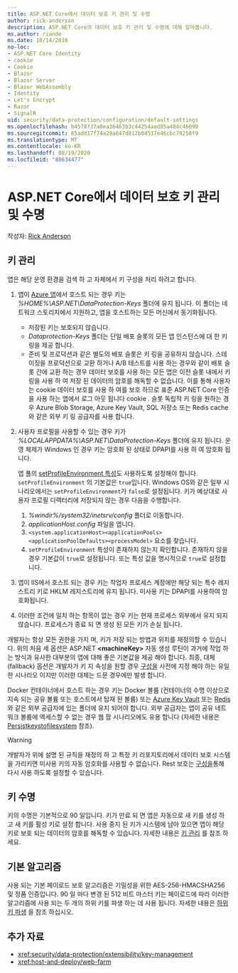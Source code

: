 ```yaml
---
title: ASP.NET Core에서 데이터 보호 키 관리 및 수명
author: rick-anderson
description: ASP.NET Core의 데이터 보호 키 관리 및 수명에 대해 알아봅니다.
ms.author: riande
ms.date: 10/14/2016
no-loc:
- ASP.NET Core Identity
- cookie
- Cookie
- Blazor
- Blazor Server
- Blazor WebAssembly
- Identity
- Let's Encrypt
- Razor
- SignalR
uid: security/data-protection/configuration/default-settings
ms.openlocfilehash: b4578737a0ea36463b3c44254aad85a484c46090
ms.sourcegitcommit: 65add17f74a29a647d812b04517e46cbc78258f9
ms.translationtype: MT
ms.contentlocale: ko-KR
ms.lasthandoff: 08/19/2020
ms.locfileid: "88634477"
---
```

# <a name="data-protection-key-management-and-lifetime-in-aspnet-core"></a>ASP.NET Core에서 데이터 보호 키 관리 및 수명

작성자: [Rick Anderson](https://twitter.com/RickAndMSFT)

## <a name="key-management"></a>키 관리

앱은 해당 운영 환경을 검색 하 고 자체에서 키 구성을 처리 하려고 합니다.

1. 앱이 [Azure 앱](https://azure.microsoft.com/services/app-service/)에서 호스트 되는 경우 키는 *%HOME%\ASP.NET\DataProtection-Keys* 폴더에 유지 됩니다. 이 폴더는 네트워크 스토리지에서 지원하고, 앱을 호스트하는 모든 머신에서 동기화됩니다.
   * 저장된 키는 보호되지 않습니다.
   * *Dataprotection-Keys* 폴더는 단일 배포 슬롯의 모든 앱 인스턴스에 대 한 키 링을 제공 합니다.
   * 준비 및 프로덕션과 같은 별도의 배포 슬롯은 키 링을 공유하지 않습니다. 스테이징을 프로덕션으로 교환 하거나 A/B 테스트를 사용 하는 경우와 같이 배포 슬롯 간에 교환 하는 경우 데이터 보호를 사용 하는 모든 앱은 이전 슬롯 내에서 키 링을 사용 하 여 저장 된 데이터의 암호를 해독할 수 없습니다. 이를 통해 사용자는 cookie 데이터 보호를 사용 하 여를 보호 하므로 표준 ASP.NET Core 인증을 사용 하는 앱에서 로그 아웃 됩니다 cookie . 슬롯 독립적 키 링을 원하는 경우 Azure Blob Storage, Azure Key Vault, SQL 저장소 또는 Redis cache와 같은 외부 키 링 공급자를 사용 합니다.

1. 사용자 프로필을 사용할 수 있는 경우 키가 *%LOCALAPPDATA%\ASP.NET\DataProtection-Keys* 폴더에 유지 됩니다. 운영 체제가 Windows 인 경우 키는 암호화 된 상태로 DPAPI를 사용 하 여 암호화 됩니다.

   앱 풀의 [setProfileEnvironment 특성](/iis/configuration/system.applicationhost/applicationpools/add/processmodel#configuration)도 사용하도록 설정해야 합니다. `setProfileEnvironment` 의 기본값은 `true`입니다. Windows OS와 같은 일부 시나리오에서는 `setProfileEnvironment`가 `false`로 설정됩니다. 키가 예상대로 사용자 프로필 디렉터리에 저장되지 않는 경우 다음을 수행합니다.

   1. *%windir%/system32/inetsrv/config* 폴더로 이동합니다.
   1. *applicationHost.config* 파일을 엽니다.
   1. `<system.applicationHost><applicationPools><applicationPoolDefaults><processModel>` 요소를 찾습니다.
   1. `setProfileEnvironment` 특성이 존재하지 않는지 확인합니다. 존재하지 않을 경우 기본값이 `true`로 설정됩니다. 또는 특성 값을 명시적으로 `true`로 설정합니다.

1. 앱이 IIS에서 호스트 되는 경우 키는 작업자 프로세스 계정에만 해당 되는 특수 레지스트리 키로 HKLM 레지스트리에 유지 됩니다. 미사용 키는 DPAPI를 사용하여 암호화됩니다.

1. 이러한 조건에 일치 하는 항목이 없는 경우 키는 현재 프로세스 외부에서 유지 되지 않습니다. 프로세스가 종료 되 면 생성 된 모든 키가 손실 됩니다.

개발자는 항상 모든 권한을 가지 며, 키가 저장 되는 방법과 위치를 재정의할 수 있습니다. 위의 처음 세 옵션은 ASP.NET **\<machineKey>** 자동 생성 루틴이 과거에 작업 하는 방식과 유사한 대부분의 앱에 대해 좋은 기본값을 제공 해야 합니다. 최종, 대체 (fallback) 옵션은 개발자가 키 지 속성을 원할 경우 [구성을](xref:security/data-protection/configuration/overview) 사전에 지정 해야 하는 유일한 시나리오 이지만 이러한 대체는 드문 경우에만 발생 합니다.

Docker 컨테이너에서 호스트 하는 경우 키는 Docker 볼륨 (컨테이너의 수명 이상으로 지속 되는 공유 볼륨 또는 호스트에서 탑재 된 볼륨) 또는 [Azure Key Vault](https://azure.microsoft.com/services/key-vault/) 또는 [Redis](https://redis.io/)와 같은 외부 공급자에 있는 폴더에 유지 되어야 합니다. 외부 공급자는 앱이 공유 네트워크 볼륨에 액세스할 수 없는 경우 웹 팜 시나리오에도 유용 합니다 (자세한 내용은 [Persistkeystofilesystem](xref:security/data-protection/configuration/overview#persistkeystofilesystem) 참조).

> [!WARNING]
> 개발자가 위에 설명 된 규칙을 재정의 하 고 특정 키 리포지토리에서 데이터 보호 시스템을 가리키면 미사용 키의 자동 암호화를 사용할 수 없습니다. Rest 보호는 [구성을](xref:security/data-protection/configuration/overview)통해 다시 사용 하도록 설정할 수 있습니다.

## <a name="key-lifetime"></a>키 수명

키의 수명은 기본적으로 90 일입니다. 키가 만료 되 면 앱은 자동으로 새 키를 생성 하 고 새 키를 활성 키로 설정 합니다. 사용 중지 된 키가 시스템에 남아 있으면 앱이 해당 키로 보호 되는 데이터의 암호를 해독할 수 있습니다. 자세한 내용은 [키 관리](xref:security/data-protection/implementation/key-management#key-expiration-and-rolling) 를 참조 하세요.

## <a name="default-algorithms"></a>기본 알고리즘

사용 되는 기본 페이로드 보호 알고리즘은 기밀성을 위한 AES-256-HMACSHA256 및 정품 인증입니다. 90 일 마다 변경 된 512 비트 마스터 키는 페이로드에 따라 이러한 알고리즘에 사용 되는 두 개의 하위 키를 파생 하는 데 사용 됩니다. 자세한 내용은 [하위 키 파생](xref:security/data-protection/implementation/subkeyderivation#additional-authenticated-data-and-subkey-derivation) 을 참조 하십시오.

## <a name="additional-resources"></a>추가 자료

* <xref:security/data-protection/extensibility/key-management>
* <xref:host-and-deploy/web-farm>
